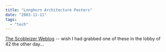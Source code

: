 ```yaml
---
title: "Longhorn Architecture Posters"
date: "2003-11-11"
tags: 
  - "tech"
---
```


[The Scobleizer Weblog](http://radio.weblogs.com/0001011/2003/11/06.html#a5334 "The Scobleizer Weblog") -- wish I had grabbed one of these in the lobby of 42 the other day...
